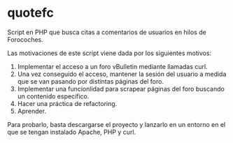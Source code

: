 # quotefc

Script en PHP que busca citas a comentarios de usuarios en hilos de Forocoches.

Las motivaciones de este script viene dada por los siguientes motivos:
 
 1. Implementar el acceso a un foro vBulletin mediante llamadas curl.
 2. Una vez conseguido el acceso, mantener la sesión del usuario a medida que se van pasando por 
 distintas páginas del foro.
 3. Implementar una funcionlidad para scrapear páginas del foro buscando un contenido específico.
 4. Hacer una práctica de refactoring.
 5. Aprender.


Para probarlo, basta descargarse el proyecto y lanzarlo en un entorno en el que
 se tengan instalado Apache, PHP y curl.
